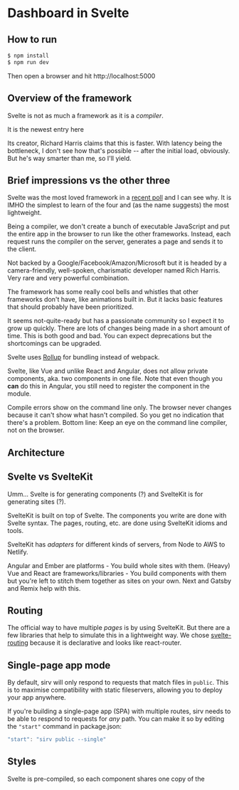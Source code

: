 # Dashboard in Svelte

## How to run
```bash
$ npm install
$ npm run dev
```
Then open a browser and hit http://localhost:5000

## Overview of the framework
Svelte is not as much a framework as it is a _compiler_. 

It is the newest entry here

Its creator, Richard Harris claims that this is faster. With latency being the bottleneck, I don't see how that's possible -- after the initial load, obviously. But he's way smarter than me, so I'll yield.

## Brief impressions vs the other three
Svelte was the most loved framework in a [recent poll](https://insights.stackoverflow.com/survey/2021#most-loved-dreaded-and-wanted-webframe-love-dread) and I can see why. It is IMHO the simplest to learn of the four and (as the name suggests) the most lightweight.

Being a compiler, we don't create a bunch of executable JavaScript and put the entire app in the browser to run like the other frameworks. Instead, each request runs the compiler on the server, generates a page and sends it to the client.

Not backed by a Google/Facebook/Amazon/Microsoft but it is headed by a camera-friendly, well-spoken, charismatic developer named Rich Harris. Very rare and very powerful combination.

The framework has some really cool bells and whistles that other frameworks don't have, like animations built in. But it lacks basic features that should probably have been prioritized.

It seems not-quite-ready but has a passionate community so I expect it to grow up quickly. There are lots of changes being made in a short amount of time. This is both good and bad. You can expect deprecations but the shortcomings can be upgraded.

Svelte uses [Rollup](https://rollupjs.org) for bundling instead of webpack.

Svelte, like Vue and unlike React and Angular, does not allow private components, aka. two components in one file. Note that even though you **can** do this in Angular, you still need to register the component in the module.

Compile errors show on the command line only. The browser never changes because it can't show what hasn't compiled. So you get no indication that there's a problem. Bottom line: Keep an eye on the command line compiler, not on the browser.

## Architecture


## Svelte vs SvelteKit
Umm... Svelte is for generating components (?) and SvelteKit is for generating sites (?).

SvelteKit is built on top of Svelte. The components you write are done with Svelte syntax. The pages, routing, etc. are done using SvelteKit idioms and tools.

SvelteKit has *adapters* for different kinds of servers, from Node to AWS to Netlify.

Angular and Ember are platforms - You build whole sites with them. (Heavy)
Vue and React are frameworks/libraries - You build components with them but you're left to stitch them together as sites on your own. Next and Gatsby and Remix help with this.

## Routing
The official way to have multiple *pages* is by using SvelteKit. But there are a few libraries that help to simulate this in a lightweight way. We chose [svelte-routing](https://github.com/EmilTholin/svelte-routing) because it is declarative and looks like react-router.

## Single-page app mode

By default, sirv will only respond to requests that match files in `public`. This is to maximise compatibility with static fileservers, allowing you to deploy your app anywhere.

If you're building a single-page app (SPA) with multiple routes, sirv needs to be able to respond to requests for *any* path. You can make it so by editing the `"start"` command in package.json:

```js
"start": "sirv public --single"
```
## Styles
Svelte is pre-compiled, so each component shares one copy of the <style> and therefore cannot have variables in the styles. Any variation in the styles (like the background-color in our RandomColorWidget) must be done as a `style=` attribute.

## Using TypeScript
This template comes with a script to set up a TypeScript development environment, you can run it immediately after cloning the template with:

```bash
node scripts/setupTypeScript.js
```
It immediately had configuration issues. the tsconfig.json file is extending a ruleset that doesn't exist. 
```json
"extends": "@tsconfig/svelte/tsconfig.json",
```
The fix according to [this](https://github.com/sveltejs/template/issues/261) is to remove that line. "It'll be fixed someday", they say. Not too encouraging.

Another example: There are red squiglies in places where there aren't problems because Svelte isn't true JavaScript. This creates "warning blindness".

## Documentation
The official [site](http://svelte.dev) has dated and unclear information. Also discouraging. 

It's fairly clear that no one is being paid a salary to maintain documentation; the quality is low, IMHO. There's literally nothing there on using TypeScript. For example, what, exactly is the proper type for a Svelte component?

## Hey! There's a REPL!
So you can share code with other devs: https://svelte.dev/repl

https://joshcollinsworth.com/blog/introducing-svelte-comparing-with-react-vue

https://stefankrause.net/js-frameworks-benchmark8/table.html
As expected, Svelte with no virtual DOM was the fastest by far on initial load but performed the slowest with major DOM changes once loaded.